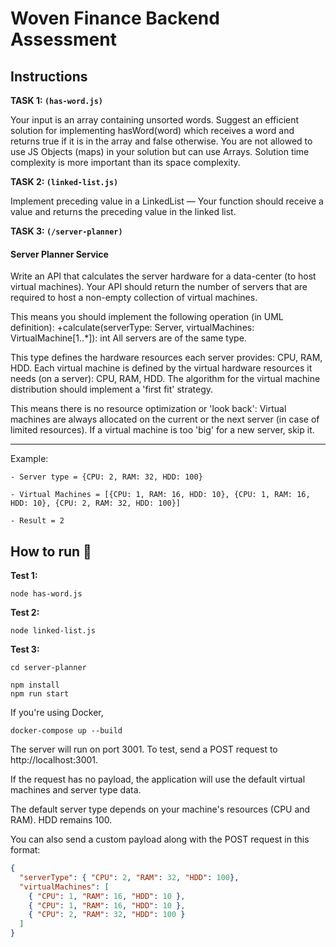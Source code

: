 # Woven Finance Backend Assessment

## Instructions

**TASK 1: `(has-word.js)`**

Your input is an array containing unsorted words. Suggest an efficient solution for implementing hasWord(word) which receives a word and returns true if it is in the array and false otherwise. You are not allowed to use JS Objects (maps) in your solution but can use Arrays. Solution time complexity is more important than its space complexity.

**TASK 2: `(linked-list.js)`**

Implement preceding value in a LinkedList — Your function should receive a value and returns the preceding value in the linked list.

**TASK 3: `(/server-planner)`**

#### Server Planner Service

Write an API that calculates the server hardware for a data-center (to host virtual machines).
Your API should return the number of servers that are required to host a non-empty collection of virtual machines.

This means you should implement the following operation (in UML definition): +calculate(serverType: Server, virtualMachines: VirtualMachine[1..*]): int
All servers are of the same type.

This type defines the hardware resources each server provides: CPU, RAM, HDD.
Each virtual machine is defined by the virtual hardware resources it needs (on a server): CPU, RAM, HDD.
The algorithm for the virtual machine distribution should implement a 'first fit' strategy.

This means there is no resource optimization or 'look back': Virtual machines are always allocated on the current or the next server (in case of limited resources).
If a virtual machine is too 'big' for a new server, skip it.

---

Example:

    - Server type = {CPU: 2, RAM: 32, HDD: 100}

    - Virtual Machines = [{CPU: 1, RAM: 16, HDD: 10}, {CPU: 1, RAM: 16, HDD: 10}, {CPU: 2, RAM: 32, HDD: 100}]

    - Result = 2

## How to run 🚀

**Test 1:**

```shell
node has-word.js
```

**Test 2:**

```shell
node linked-list.js
```

**Test 3:**

```shell
cd server-planner
```
```shell
npm install
npm run start
```

If you're using Docker,
```shell
docker-compose up --build
```

The server will run on port 3001. To test, send a POST request to http://localhost:3001.

If the request has no payload, the application will use the default virtual machines and server type data.

The default server type depends on your machine's resources (CPU and RAM). HDD remains 100.

You can also send a custom payload along with the POST request in this format:

```json
{
  "serverType": { "CPU": 2, "RAM": 32, "HDD": 100},
  "virtualMachines": [
    { "CPU": 1, "RAM": 16, "HDD": 10 },
    { "CPU": 1, "RAM": 16, "HDD": 10 },
    { "CPU": 2, "RAM": 32, "HDD": 100 }
  ]
}
```
